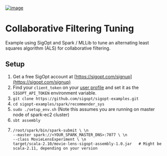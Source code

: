 [![image](https://sigopt.com/static/img/SigOpt_logo_horiz.png?raw=true)](https://sigopt.com)

# Collaborative Filtering Tuning

Example using SigOpt and Spark / MLLib to tune an alternating least squares algorithm (ALS) for collaborative filtering.

## Setup

1. Get a free SigOpt account at [https://sigopt.com/signup](https://sigopt.com/signup)
2. Find your `client_token` on your [user profile](https://sigopt.com/user/profile) and set it
  as the `SIGOPT_API_TOKEN` environment variable.
3. `git clone https://github.com/sigopt/sigopt-examples.git`
4. `cd sigopt-examples/spark/recommender_sys`
5. `sudo ./setup_env.sh`   (Note this assumes you are running on master node of spark-ec2 cluster)
6. `sbt assembly`
7. ```
   /root/spark/bin/spark-submit \ \n
   --master spark://<YOUR_SPARK_MASTER_DNS>:7077 \ \n
   --class MovieLensExperiment \ \n  
   target/scala-2.10/movie-lens-sigopt-assembly-1.0.jar   # Might be scala-2.11, depending on your version
  ```
